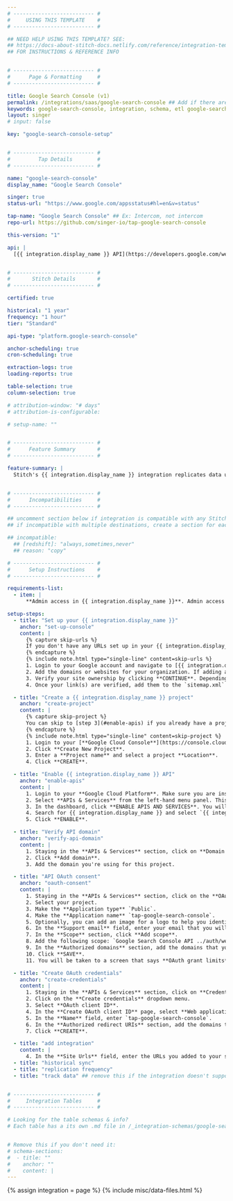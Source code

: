 ```yaml
---
# -------------------------- #
#     USING THIS TEMPLATE    #
# -------------------------- #

## NEED HELP USING THIS TEMPLATE? SEE:
## https://docs-about-stitch-docs.netlify.com/reference/integration-templates/saas/
## FOR INSTRUCTIONS & REFERENCE INFO


# -------------------------- #
#      Page & Formatting     #
# -------------------------- #

title: Google Search Console (v1)
permalink: /integrations/saas/google-search-console ## Add if there are multiple versions: /v1
keywords: google-search-console, integration, schema, etl google-search-console, google-search-console etl, google-search-console schema
layout: singer
# input: false

key: "google-search-console-setup"


# -------------------------- #
#         Tap Details        #
# -------------------------- #

name: "google-search-console"
display_name: "Google Search Console"

singer: true
status-url: "https://www.google.com/appsstatus#hl=en&v=status"

tap-name: "Google Search Console" ## Ex: Intercom, not intercom
repo-url: https://github.com/singer-io/tap-google-search-console

this-version: "1"

api: |
  [{{ integration.display_name }} API](https://developers.google.com/webmaster-tools/search-console-api-original/v3/how-tos/search_analytics){:target="new"}


# -------------------------- #
#       Stitch Details       #
# -------------------------- #

certified: true 

historical: "1 year"
frequency: "1 hour"
tier: "Standard"

api-type: "platform.google-search-console"

anchor-scheduling: true
cron-scheduling: true

extraction-logs: true
loading-reports: true

table-selection: true
column-selection: true

# attribution-window: "# days"
# attribution-is-configurable: 

# setup-name: ""


# -------------------------- #
#      Feature Summary       #
# -------------------------- #

feature-summary: |
  Stitch's {{ integration.display_name }} integration replicates data using the {{ integration.api | flatify | strip }}. Refer to the [Schema](#schema) section for a list of objects available for replication.


# -------------------------- #
#      Incompatibilities     #
# -------------------------- #

## uncomment section below if integration is compatible with any Stitch destinations
## if incompatible with multiple destinations, create a section for each destination

## incompatible:
  ## [redshift]: "always,sometimes,never"
  ## reason: "copy" 

# -------------------------- #
#      Setup Instructions    #
# -------------------------- #

requirements-list:
  - item: |
      **Admin access in {{ integration.display_name }}**. Admin access is required in your {{ integration.display_name }} account to change settings required to connect Stitch.

setup-steps:
  - title: "Set up your {{ integration.display_name }}"
    anchor: "set-up-console"
    content: |
      {% capture skip-urls %}
      If you don't have any URLs set up in your {{ integration.display_name }} account, use the following instructions. If you do, you can skip to [step 2](#create-project).
      {% endcapture %}
      {% include note.html type="single-line" content=skip-urls %}
      1. Login to your Google account and navigate to [{{ integration.display_name }}](https://search.google.com/search-console){:target="new"}.
      2. Add the domains or websites for your organization. If adding a domain, it will cover all URLs across all of its subdomains. If adding a website, only the entered websites will be counted for.
      3. Verify your site ownership by clicking **CONTINUE**. Depending on your verification method, this can take up to a day.
      4. Once your link(s) are verified, add them to the `sitemap.xml` files in the **Sitemaps** section of your {{ integration.display_name }} account. Click **Submit**.

  - title: "Create a {{ integration.display_name }} project"
    anchor: "create-project"
    content: |
      {% capture skip-project %}
      You can skip to [step 3](#enable-apis) if you already have a project in your {{ integration.display_name }} account. If not, use the following instructions.
      {% endcapture %}
      {% include note.html type="single-line" content=skip-project %}
      1. Login to your [**Google Cloud Console**](https://console.cloud.google.com).
      2. Click **Create New Project**.
      3. Enter a **Project name** and select a project **Location**.
      4. Click **CREATE**.

  - title: "Enable {{ integration.display_name }} API"
    anchor: "enable-apis"
    content: |
      1. Login to your **Google Cloud Platform**. Make sure you are inside the project that you will use for your {{ integration.display_name }} integration.
      2. Select **APIs & Services** from the left-hand menu panel. This will take you to the **APIs & Services** dashboard.
      3. In the dashboard, click **ENABLE APIS AND SERVICES**. You will be redirected to the **API Library**.
      4. Search for {{ integration.display_name }} and select `{{ integration.display_name }} API`.
      5. Click **ENABLE**.

  - title: "Verify API domain"
    anchor: "verify-api-domain"
    content: |    
      1. Staying in the **APIs & Services** section, click on **Domain verification** in the left-hand menu panel.
      2. Click **Add domain**.
      3. Add the domain you're using for this project.

  - title: "API OAuth consent"
    anchor: "oauth-consent"
    content: |
      1. Staying in the **APIs & Services** section, click on the **OAuth consent screen** in the left-hand menu panel.
      2. Select your project.
      3. Make the **Application type** `Public`.
      4. Make the **Application name** `tap-google-search-console`.
      5. Optionally, you can add an image for a logo to help you identify your app.
      6. In the **Support email** field, enter your email that you will use for this app.
      7. In the **Scope** section, click **Add scope**.
      8. Add the following scope: `Google Search Console API ../auth/webmasters.readonly`.
      9. In the **Authorized domains** section, add the domains that you added to {{ integration.display_name}} in [step 1](#set-up-console).
      10. Click **SAVE**.
      11. You will be taken to a screen that says **OAuth grant limits**. The default limit is 100 grants per minute, per day. You can request to raise the grant limit for your project by clicking **Raise limit**. You can also change the time interval grant resets. The options for time intervals are: `1h`, `6h`, `1d,`, `7d`, and `30d`.

  - title: "Create OAuth credentials"
    anchor: "create-credentials"
    content: |
      1. Staying in the **APIs & Services** section, click on **Credentials** in the left-hand menu panel.
      2. Click on the **Create credentials** dropdown menu.
      3. Select **OAuth client ID**.
      4. In the **Create OAuth client ID** page, select **Web application** for the Application type.
      5. In the **Name** field, enter `tap-google-search-console`.
      6. In the **Authorized redirect URIs** section, add the domains that you added in [step 1](#set-up-console).
      7. Click **CREATE**.

  - title: "add integration"
    content: |
      4. In the **Site Urls** field, enter the URLs you added to your sitemap file in [step 1](#set-up-console). Make sure your URLs begin with `https://` or `http://`.
  - title: "historical sync"
  - title: "replication frequency"
  - title: "track data" ## remove this if the integration doesn't support at least table selection


# -------------------------- #
#     Integration Tables     #
# -------------------------- #

# Looking for the table schemas & info?
# Each table has a its own .md file in /_integration-schemas/google-search-console


# Remove this if you don't need it:
# schema-sections:
#  - title: ""
#    anchor: ""
#    content: |
---
```

{% assign integration = page %}
{% include misc/data-files.html %}
